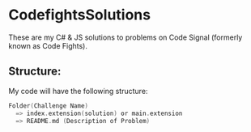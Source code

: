 # CodefightsSolutions
These are my C# & JS solutions to problems on Code Signal (formerly known as Code Fights).

## Structure:
My code will have the following structure:

```c
Folder(Challenge Name)
  => index.extension(solution) or main.extension
  => README.md (Description of Problem)
```
